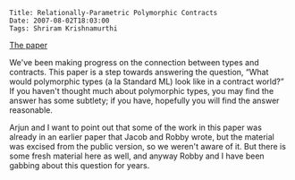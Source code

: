     Title: Relationally-Parametric Polymorphic Contracts
    Date: 2007-08-02T18:03:00
    Tags: Shriram Krishnamurthi

[The paper](http://www.cs.brown.edu/~sk/Publications/Papers/Published/gmfk-rel-par-poly-cont/)

We've been making progress on the connection between types and contracts. This
paper is a step towards answering the question, “What would polymorphic types
(a la Standard ML) look like in a contract world?” If you haven't thought much
about polymorphic types, you may find the answer has some subtlety; if you
have, hopefully you will find the answer reasonable.

Arjun and I want to point out that some of the work in this paper was already
in an earlier paper that Jacob and Robby wrote, but the material was excised
from the public version, so we weren't aware of it. But there is some fresh
material here as well, and anyway Robby and I have been gabbing about this
question for years. 
